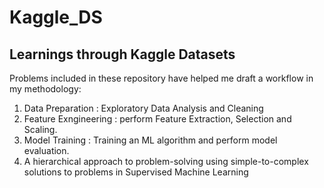 # Kaggle_DS
## Learnings through Kaggle Datasets <br />
Problems included in these repository have helped me draft a workflow in my methodology: <br />
   1. Data Preparation : Exploratory Data Analysis and Cleaning
   2. Feature Exngineering : perform Feature Extraction, Selection and Scaling.
   3. Model Training : Training an ML algorithm and perform model evaluation. 
   4. A hierarchical approach to problem-solving using simple-to-complex solutions to problems in Supervised Machine Learning
